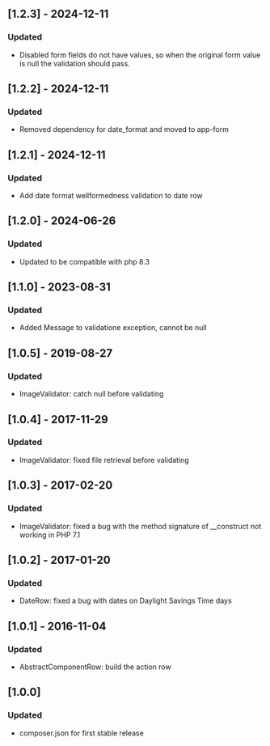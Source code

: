## [1.2.3] - 2024-12-11
### Updated
- Disabled form fields do not have values, so when the original form value is null the validation should pass.
## [1.2.2] - 2024-12-11
### Updated
- Removed dependency for date_format and moved to app-form
## [1.2.1] - 2024-12-11
### Updated
- Add date format wellformedness validation to date row
## [1.2.0] - 2024-06-26
### Updated
- Updated to be compatible with php 8.3
## [1.1.0] - 2023-08-31
### Updated
- Added Message to validatione exception, cannot be null
## [1.0.5] - 2019-08-27
### Updated
- ImageValidator: catch null before validating

## [1.0.4] - 2017-11-29
### Updated
- ImageValidator: fixed file retrieval before validating

## [1.0.3] - 2017-02-20
### Updated
- ImageValidator: fixed a bug with the method signature of __construct not working in PHP 7.1

## [1.0.2] - 2017-01-20
### Updated
- DateRow: fixed a bug with dates on Daylight Savings Time days

## [1.0.1] - 2016-11-04
### Updated
- AbstractComponentRow: build the action row

## [1.0.0]
### Updated
- composer.json for first stable release
